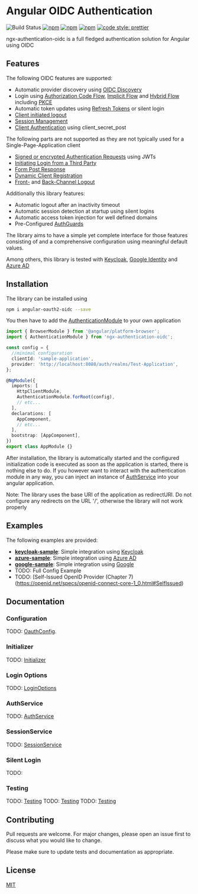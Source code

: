 # Angular OIDC Authentication
![Build Status](https://github.com/lizzyTheLizard/ngx-authentication-oidc/actions/workflows/test.yml/badge.svg)
[![npm](https://img.shields.io/npm/v/ngx-authentication-oidc.svg)](
https://www.npmjs.com/package/ngx-authentication-oidc)
[![npm](https://img.shields.io/npm/dm/ngx-authentication-oidc.svg)](https://www.npmjs.com/package/ngx-authentication-oidc)
[![npm](https://img.shields.io/npm/l/ngx-authentication-oidc.svg)](https://www.npmjs.com/package/ngx-authentication-oidc)
[![code style: prettier](https://img.shields.io/badge/code_style-prettier-ff69b4.svg)](https://github.com/prettier/prettier)

ngx-authentication-oidc is a full fledged authentication solution for Angular using OIDC

## Features
The following OIDC features are supported:
* Automatic provider discovery using [OIDC Discovery](https://openid.net/specs/openid-connect-discovery-1_0.html)
* Login using [Authorization Code Flow](https://openid.net/specs/openid-connect-core-1_0.html#CodeFlowAuth), [Implicit Flow](https://openid.net/specs/openid-connect-core-1_0.html#ImplicitFlowAuth) and [Hybrid Flow](https://openid.net/specs/openid-connect-core-1_0.html#HybridFlowAuth) including [PKCE](https://datatracker.ietf.org/doc/html/rfc7636)
* Automatic token updates using [Refresh Tokens](https://openid.net/specs/openid-connect-core-1_0.html#RefreshTokens) or silent login
* [Client initiated logout](https://openid.net/specs/openid-connect-rpinitiated-1_0.html)
* [Session Management](https://openid.net/specs/openid-connect-session-1_0.html)
* [Client Authentication](https://openid.net/specs/openid-connect-core-1_0.html#ClientAuthentication) using client_secret_post

The following parts are not supported as they are not typically used for a Single-Page-Application client
* [Signed or encrypted Authentication Requests](https://openid.net/specs/openid-connect-core-1_0.html#JWTRequests) using JWTs
* [Initiating Login from a Third Party](https://openid.net/specs/openid-connect-core-1_0.html#ThirdPartyInitiatedLogin)
* [Form Post Response](https://openid.net/specs/oauth-v2-form-post-response-mode-1_0.html)
* [Dynamic Client Registration](https://openid.net/specs/openid-connect-registration-1_0.html)
* [Front-](https://openid.net/specs/openid-connect-frontchannel-1_0.html) and [Back-Channel Logout](https://openid.net/specs/openid-connect-backchannel-1_0.html)
 
Additionally this library features:
* Automatic logout after an inactivity timeout
* Automatic session detection at startup using silent logins
* Automatic access token injection for well defined domains
* Pre-Configured [AuthGuards](https://angular.io/api/router/CanActivate)

The library aims to have a simple yet complete interface for those features consisting of and a comprehensive configuration using meaningful default values.

Among others, this library is tested with [Keycloak](https://www.keycloak.org/), [Google Identity](https://developers.google.com/identity/protocols/oauth2/openid-connect) and [Azure AD](https://azure.microsoft.com/en-us/services/active-directory/)

## Installation
The library can be installed using
```sh
npm i angular-oauth2-oidc --save
```

You then have to add the [AuthenticationModule](projects/ngx-authentication-oidc/src/lib/authentication-module.ts) to your own application

```Typescript
import { BrowserModule } from '@angular/platform-browser';
import { AuthenticationModule } from 'ngx-authentication-oidc';

const config = {
  //minimal configuration
  clientId: 'sample-application',
  provider: 'http://localhost:8080/auth/realms/Test-Application',
};

@NgModule({
  imports: [
    HttpClientModule,
    AuthenticationModule.forRoot(config),
    // etc...
  ],
  declarations: [
    AppComponent,
    // etc...
  ],
  bootstrap: [AppComponent],
})
export class AppModule {}
```

After installation, the library is automatically started and the configured initialization code is executed as soon as the application is started, there is nothing else to do.
If you however want to interact with the authentication module in any way, you can inject an instance of [AuthService](projects/ngx-authentication-oidc/src/lib/auth.service.ts) into your angular application.

Note: The library uses the base URI of the application as redirectURI. Do not configure any redirects on the URL '/', otherwise the library will not work properly

## Examples
The following examples are provided:
* **[keycloak-sample](../../projects/keycloak-sample/README.md)**: Simple integration using [Keycloak](https://www.keycloak.org/)
* **[azure-sample](../../projects/azure-sample/README.md)**: Simple integration using [Azure AD](https://azure.microsoft.com/en-us/services/active-directory/)
* **[google-sample](../../projects/google-sample/README.md)**: Simple integration using [Google](https://developers.google.com/identity/protocols/oauth2/openid-connect)
* TODO: Full Config Example
* TODO: [Self-Issued OpenID Provider (Chapter 7) (https://openid.net/specs/openid-connect-core-1_0.html#SelfIssued)
## Documentation
### Configuration
TODO: [OauthConfig](src/lib/configuration/oauth-config.ts).

### Initializer
TODO: [Initializer](src/lib/configuration/initializer.ts)

### Login Options
TODO: [LoginOptions](src/lib/configuration/login-options.ts)

### AuthService
TODO: [AuthService](src/lib/auth.service.ts)

### SessionService
TODO: [SessionService](src/lib/session.service.ts) 

### Silent Login
TODO: 

### Testing
TODO: [Testing](src/lib/testing/authentication-testing-module.ts) 
TODO: [Testing](src/lib/testing/auth-testing.service.ts) 
TODO: [Testing](src/lib/testing/session-testing-service.ts) 

## Contributing
Pull requests are welcome. For major changes, please open an issue first to discuss what you would like to change.

Please make sure to update tests and documentation as appropriate.

## License
[MIT](LICENSE)